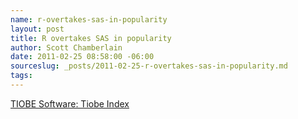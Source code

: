 ```yaml
--- 
name: r-overtakes-sas-in-popularity
layout: post
title: R overtakes SAS in popularity
author: Scott Chamberlain
date: 2011-02-25 08:58:00 -06:00
sourceslug: _posts/2011-02-25-r-overtakes-sas-in-popularity.md
tags: 
---
```


<a href="http://www.tiobe.com/index.php/content/paperinfo/tpci/index.html">TIOBE Software: Tiobe Index</a>
